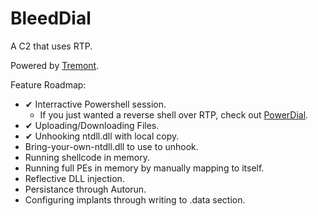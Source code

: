 # BleedDial
A C2 that uses RTP.

Powered by [Tremont](https://github.com/chomphuthip/tremont).

Feature Roadmap:
* ✔ Interractive Powershell session.
    * If you just wanted a reverse shell over RTP, check out [PowerDial](https://github.com/chomphuthip/powerdial).
* ✔ Uploading/Downloading Files.
* ✔ Unhooking ntdll.dll with local copy.
* Bring-your-own-ntdll.dll to use to unhook.
* Running shellcode in memory.
* Running full PEs in memory by manually mapping to itself.
* Reflective DLL injection.
* Persistance through Autorun.
* Configuring implants through writing to .data section.
